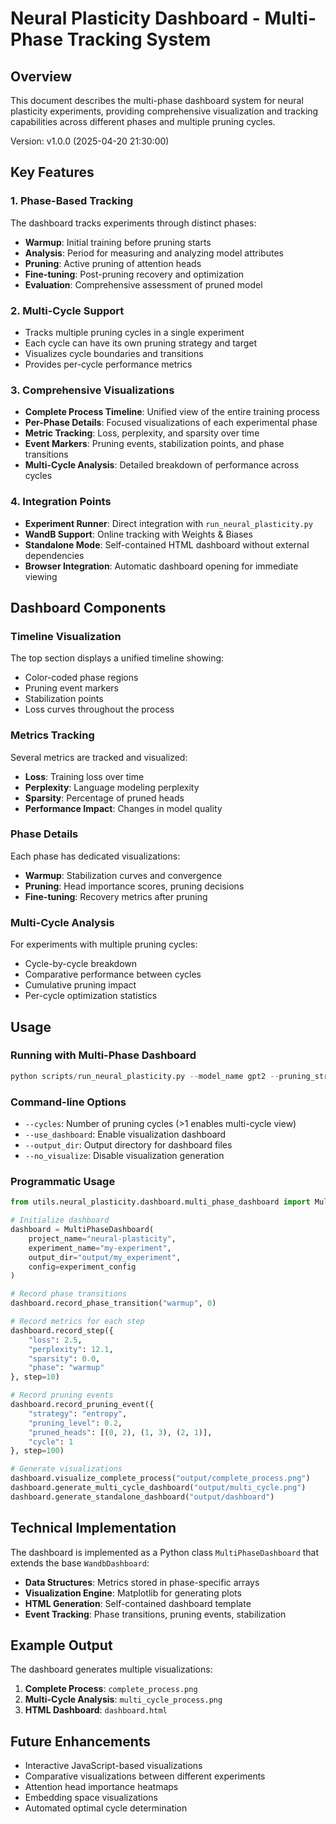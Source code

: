 # Neural Plasticity Dashboard - Multi-Phase Tracking System

## Overview
This document describes the multi-phase dashboard system for neural plasticity experiments, providing comprehensive visualization and tracking capabilities across different phases and multiple pruning cycles.

Version: v1.0.0 (2025-04-20 21:30:00)

## Key Features

### 1. Phase-Based Tracking
The dashboard tracks experiments through distinct phases:
- **Warmup**: Initial training before pruning starts
- **Analysis**: Period for measuring and analyzing model attributes
- **Pruning**: Active pruning of attention heads
- **Fine-tuning**: Post-pruning recovery and optimization
- **Evaluation**: Comprehensive assessment of pruned model

### 2. Multi-Cycle Support
- Tracks multiple pruning cycles in a single experiment
- Each cycle can have its own pruning strategy and target
- Visualizes cycle boundaries and transitions
- Provides per-cycle performance metrics

### 3. Comprehensive Visualizations
- **Complete Process Timeline**: Unified view of the entire training process
- **Per-Phase Details**: Focused visualizations of each experimental phase
- **Metric Tracking**: Loss, perplexity, and sparsity over time
- **Event Markers**: Pruning events, stabilization points, and phase transitions
- **Multi-Cycle Analysis**: Detailed breakdown of performance across cycles

### 4. Integration Points
- **Experiment Runner**: Direct integration with `run_neural_plasticity.py`
- **WandB Support**: Online tracking with Weights & Biases
- **Standalone Mode**: Self-contained HTML dashboard without external dependencies
- **Browser Integration**: Automatic dashboard opening for immediate viewing

## Dashboard Components

### Timeline Visualization
The top section displays a unified timeline showing:
- Color-coded phase regions
- Pruning event markers
- Stabilization points
- Loss curves throughout the process

### Metrics Tracking
Several metrics are tracked and visualized:
- **Loss**: Training loss over time
- **Perplexity**: Language modeling perplexity
- **Sparsity**: Percentage of pruned heads
- **Performance Impact**: Changes in model quality

### Phase Details
Each phase has dedicated visualizations:
- **Warmup**: Stabilization curves and convergence
- **Pruning**: Head importance scores, pruning decisions
- **Fine-tuning**: Recovery metrics after pruning

### Multi-Cycle Analysis
For experiments with multiple pruning cycles:
- Cycle-by-cycle breakdown
- Comparative performance between cycles
- Cumulative pruning impact
- Per-cycle optimization statistics

## Usage

### Running with Multi-Phase Dashboard
```python
python scripts/run_neural_plasticity.py --model_name gpt2 --pruning_strategy entropy --pruning_level 0.2 --cycles 3 --use_dashboard
```

### Command-line Options
- `--cycles`: Number of pruning cycles (>1 enables multi-cycle view)
- `--use_dashboard`: Enable visualization dashboard
- `--output_dir`: Output directory for dashboard files
- `--no_visualize`: Disable visualization generation

### Programmatic Usage
```python
from utils.neural_plasticity.dashboard.multi_phase_dashboard import MultiPhaseDashboard

# Initialize dashboard
dashboard = MultiPhaseDashboard(
    project_name="neural-plasticity",
    experiment_name="my-experiment",
    output_dir="output/my_experiment",
    config=experiment_config
)

# Record phase transitions
dashboard.record_phase_transition("warmup", 0)

# Record metrics for each step
dashboard.record_step({
    "loss": 2.5,
    "perplexity": 12.1,
    "sparsity": 0.0,
    "phase": "warmup"
}, step=10)

# Record pruning events
dashboard.record_pruning_event({
    "strategy": "entropy",
    "pruning_level": 0.2,
    "pruned_heads": [(0, 2), (1, 3), (2, 1)],
    "cycle": 1
}, step=100)

# Generate visualizations
dashboard.visualize_complete_process("output/complete_process.png")
dashboard.generate_multi_cycle_dashboard("output/multi_cycle.png")
dashboard.generate_standalone_dashboard("output/dashboard")
```

## Technical Implementation
The dashboard is implemented as a Python class `MultiPhaseDashboard` that extends the base `WandbDashboard`:

- **Data Structures**: Metrics stored in phase-specific arrays
- **Visualization Engine**: Matplotlib for generating plots
- **HTML Generation**: Self-contained dashboard template
- **Event Tracking**: Phase transitions, pruning events, stabilization

## Example Output
The dashboard generates multiple visualizations:

1. **Complete Process**: `complete_process.png`
2. **Multi-Cycle Analysis**: `multi_cycle_process.png`
3. **HTML Dashboard**: `dashboard.html`

## Future Enhancements
- Interactive JavaScript-based visualizations
- Comparative visualizations between different experiments
- Attention head importance heatmaps
- Embedding space visualizations
- Automated optimal cycle determination